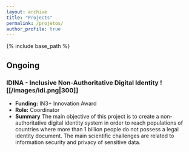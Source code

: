 ```yaml
---
layout: archive
title: "Projects"
permalink: /projetos/
author_profile: true
---
```


{% include base_path %}


## Ongoing

### IDINA - Inclusive Non-Authoritative Digital Identity  ![[/images/idi.png|300]]
- **Funding:** IN3+ Innovation Award 
- **Role:** Coordinator
- **Summary**
    The main objective of this project is to create a non-authoritative digital identity system in order to reach populations of countries where more than 1 billion people do not possess a legal identity document. The main scientific challenges are related to information security and privacy of sensitive data.